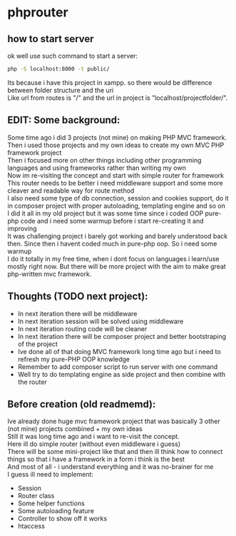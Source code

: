 # phprouter 

## how to start server
ok well use such command to start a server:
```sh
php -S localhost:8000 -t public/
```
Its because i have this project in xampp. so there would be difference between folder structure and the uri</br>
Like url from routes is "/" and the url in project is "localhost/projectfolder/". </br>

## EDIT: Some background:
Some time ago i did 3 projects (not mine) on making PHP MVC framework. Then i used those projects and my own ideas to create my own MVC PHP framework project </br>
Then i focused more on other things including other programming languages and using frameworks rather than writing my own </br>
Now im re-visiting the concept and start with simple router for framework </br>
This router needs to be better i need middleware support and some more cleaver and readable way for route method </br>
I also need some type of db connection, session and cookies support, do it in composer project with proper autoloading, templating engine and so on </br>
I did it all in my old project but it was some time since i coded OOP pure-php code and i need some warmup before i start re-creating it and improving </br>
It was challenging project i barely got working and barely understood back then. Since then i havent coded much in pure-php oop. So i need some warmup </br>
I do it totally in my free time, when i dont focus on languages i learn/use mostly right now. But there will be more project with the aim to make great php-written mvc framework. </br>
## Thoughts (TODO next project):
- In next iteration there will be middleware
- In next iteration session will be solved using middleware
- In next iteration routing code will be cleaner
- In next iteration there will be composer project and better bootstraping of the project
- Ive done all of that doing MVC framework long time ago but i need to refresh my pure-PHP OOP knowledge
- Remember to add composer script to run server with one command
- Well try to do templating engine as side project and then combine with the router
## Before creation (old readmemd):
Ive already done huge mvc framework project that was basically 3 other (not mine) projects combined + my own ideas </br>
Still it was long time ago and i want to re-visit the concept. </br>
Here ill do simple router (without even middleware i guess) </br>
There will be some mini-project like that and then ill think how to connect things so that i have a framework in a form i think is the best </br>
And most of all - i understand everything and it was no-brainer for me </br>
I guess ill need to implement:
- Session
- Router class
- Some helper functions
- Some autoloading feature
- Controller to show off it works
- htaccess 

